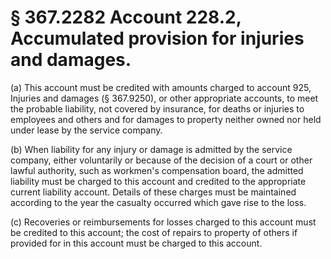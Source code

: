 # § 367.2282   Account 228.2, Accumulated provision for injuries and damages.

(a) This account must be credited with amounts charged to account 925, Injuries and damages (§ 367.9250), or other appropriate accounts, to meet the probable liability, not covered by insurance, for deaths or injuries to employees and others and for damages to property neither owned nor held under lease by the service company.


(b) When liability for any injury or damage is admitted by the service company, either voluntarily or because of the decision of a court or other lawful authority, such as workmen's compensation board, the admitted liability must be charged to this account and credited to the appropriate current liability account. Details of these charges must be maintained according to the year the casualty occurred which gave rise to the loss.


(c) Recoveries or reimbursements for losses charged to this account must be credited to this account; the cost of repairs to property of others if provided for in this account must be charged to this account.




